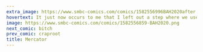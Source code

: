 ```yaml
---
extra_image: https://www.smbc-comics.com/comics/1582556996BAH2020after.png
hovertext: It just now occurs to me that I left out a step where we use some rubbery polymer to bind together the skin of Earth. This'd be great for the polymer industry.
image: https://www.smbc-comics.com/comics/1582556859-BAH2020.png
next_comic: bitch
prev_comic: craproot
title: Mercator
---
```


